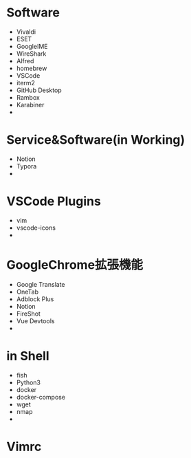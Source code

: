 # Software
  * Vivaldi
  * ESET
  * GoogleIME
  * WireShark
  * Alfred
  * homebrew
  * VSCode
  * iterm2
  * GitHub Desktop
  * Rambox
  * Karabiner
  * 

# Service&Software(in Working)
  * Notion
  * Typora
  * 

# VSCode Plugins
  * vim
  * vscode-icons
  *

# GoogleChrome拡張機能
  * Google Translate
  * OneTab
  * Adblock Plus
  * Notion
  * FireShot
  * Vue Devtools
  *

# in Shell
  * fish
  * Python3
  * docker
  * docker-compose
  * wget
  * nmap
  * 

# Vimrc
